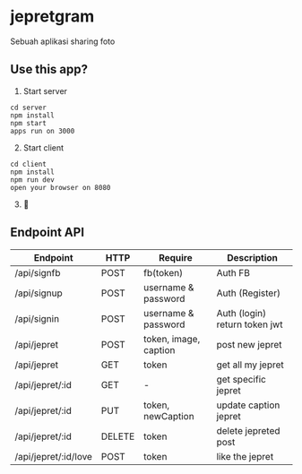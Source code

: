 # jepretgram
Sebuah aplikasi sharing foto  

## Use this app?
1. Start server
```
cd server
npm install
npm start
apps run on 3000
```
2. Start client
```
cd client
npm install
npm run dev
open your browser on 8080
```
3. :rocket:

## Endpoint API
| Endpoint     | HTTP | Require | Description |
|--------------|------|---------|-------------|
| /api/signfb  | POST | fb(token) | Auth FB   |
| /api/signup  | POST | username & password  | Auth (Register) |
| /api/signin  | POST | username & password | Auth (login) return token jwt |
| /api/jepret  | POST | token, image, caption | post new jepret |
| /api/jepret  | GET  | token | get all my jepret |
| /api/jepret/:id  | GET  | - | get specific jepret |
| /api/jepret/:id  | PUT | token, newCaption | update caption jepret |
| /api/jepret/:id  | DELETE | token | delete jepreted post |
| /api/jepret/:id/love | POST | token | like the jepret |
